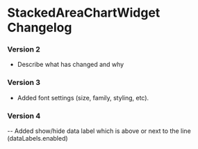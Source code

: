 # StackedAreaChartWidget Changelog

### Version 2

- Describe what has changed and why

### Version 3

- Added font settings (size, family, styling, etc).

### Version 4

-- Added show/hide data label which is above or next to the line (dataLabels.enabled)
